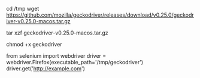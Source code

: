 cd /tmp
wget https://github.com/mozilla/geckodriver/releases/download/v0.25.0/geckodriver-v0.25.0-macos.tar.gz

tar xzf geckodriver-v0.25.0-macos.tar.gz

chmod +x geckodriver


from selenium import webdriver
driver = webdriver.Firefox(executable_path='/tmp/geckodriver')
driver.get('http://example.com')